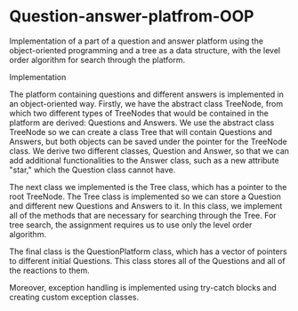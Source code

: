 # Question-answer-platfrom-OOP
Implementation of a part of a question and answer platform using the object-oriented programming and a tree as a data structure, with the level order algorithm for search through the platform.

Implementation

The platform containing questions and different answers is implemented in an object-oriented way. Firstly, we have the abstract class TreeNode, from which two different types of TreeNodes that would be contained in the platform are derived: Questions and Answers. We use the abstract class TreeNode so we can create a class Tree that will contain Questions and Answers, but both objects can be saved under the pointer for the TreeNode class. We derive two different classes, Question and Answer, so that we can add additional functionalities to the Answer class, such as a new attribute "star," which the Question class cannot have.

The next class we implemented is the Tree class, which has a pointer to the root TreeNode. The Tree class is implemented so we can store a Question and different new Questions and Answers to it. In this class, we implement all of the methods that are necessary for searching through the Tree. For tree search, the assignment requires us to use only the level order algorithm.

The final class is the QuestionPlatform class, which has a vector of pointers to different initial Questions. This class stores all of the Questions and all of the reactions to them. 

Moreover, exception handling is implemented using try-catch blocks and creating custom exception classes.
